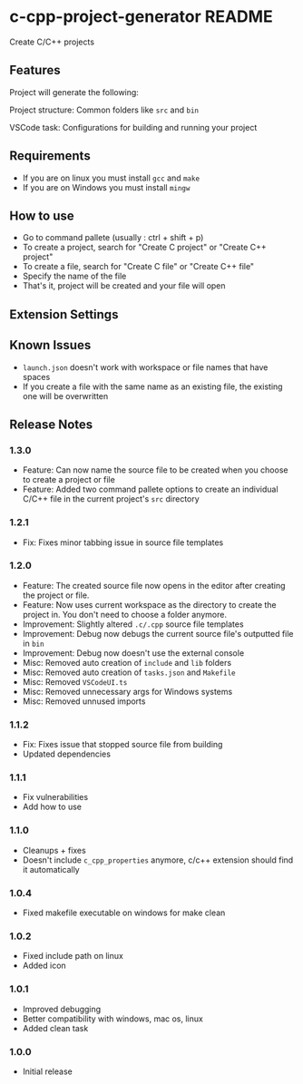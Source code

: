 # c-cpp-project-generator README

Create C/C++ projects

## Features

Project will generate the following:

Project structure: Common folders like `src` and `bin`

VSCode task: Configurations for building and running your project

## Requirements

- If you are on linux you must install `gcc` and `make`
- If you are on Windows you must install `mingw`

## How to use

- Go to command pallete (usually : ctrl + shift + p)
- To create a project, search for "Create C project" or "Create C++ project"
- To create a file, search for "Create C file" or "Create C++ file"
- Specify the name of the file
- That's it, project will be created and your file will open

## Extension Settings

## Known Issues

- `launch.json` doesn't work with workspace or file names that have spaces
- If you create a file with the same name as an existing file, the existing one will be overwritten

## Release Notes

### 1.3.0

- Feature: Can now name the source file to be created when you choose to create a project or file
- Feature: Added two command pallete options to create an individual C/C++ file in the current project's `src` directory

### 1.2.1

- Fix: Fixes minor tabbing issue in source file templates

### 1.2.0

- Feature: The created source file now opens in the editor after creating the project or file.
- Feature: Now uses current workspace as the directory to create the project in. You don't need to choose a folder anymore.
- Improvement: Slightly altered `.c/.cpp` source file templates
- Improvement: Debug now debugs the current source file's outputted file in `bin`
- Improvement: Debug now doesn't use the external console
- Misc: Removed auto creation of `include` and `lib` folders
- Misc: Removed auto creation of `tasks.json` and `Makefile`
- Misc: Removed `VSCodeUI.ts`
- Misc: Removed unnecessary args for Windows systems
- Misc: Removed unnused imports

### 1.1.2

- Fix: Fixes issue that stopped source file from building
- Updated dependencies

### 1.1.1

- Fix vulnerabilities
- Add how to use

### 1.1.0

- Cleanups + fixes
- Doesn't include `c_cpp_properties` anymore, c/c++ extension should find it automatically

### 1.0.4

- Fixed makefile executable on windows for make clean

### 1.0.2

- Fixed include path on linux
- Added icon

### 1.0.1

- Improved debugging
- Better compatibility with windows, mac os, linux
- Added clean task

### 1.0.0

- Initial release
